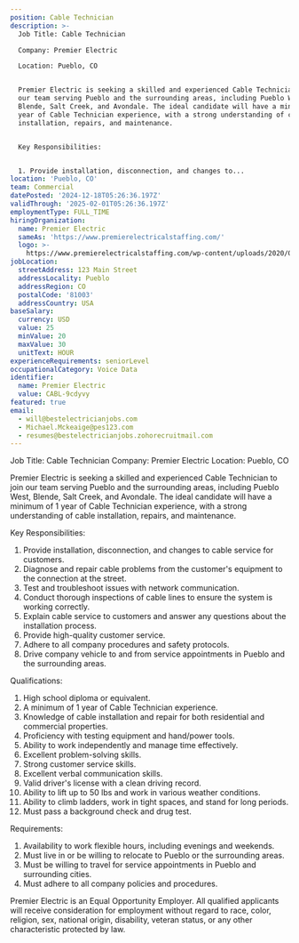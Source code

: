 ```yaml
---
position: Cable Technician
description: >-
  Job Title: Cable Technician

  Company: Premier Electric

  Location: Pueblo, CO


  Premier Electric is seeking a skilled and experienced Cable Technician to join
  our team serving Pueblo and the surrounding areas, including Pueblo West,
  Blende, Salt Creek, and Avondale. The ideal candidate will have a minimum of 1
  year of Cable Technician experience, with a strong understanding of cable
  installation, repairs, and maintenance.


  Key Responsibilities:


  1. Provide installation, disconnection, and changes to...
location: 'Pueblo, CO'
team: Commercial
datePosted: '2024-12-18T05:26:36.197Z'
validThrough: '2025-02-01T05:26:36.197Z'
employmentType: FULL_TIME
hiringOrganization:
  name: Premier Electric
  sameAs: 'https://www.premierelectricalstaffing.com/'
  logo: >-
    https://www.premierelectricalstaffing.com/wp-content/uploads/2020/05/Premier-Electrical-Staffing-logo.png
jobLocation:
  streetAddress: 123 Main Street
  addressLocality: Pueblo
  addressRegion: CO
  postalCode: '81003'
  addressCountry: USA
baseSalary:
  currency: USD
  value: 25
  minValue: 20
  maxValue: 30
  unitText: HOUR
experienceRequirements: seniorLevel
occupationalCategory: Voice Data
identifier:
  name: Premier Electric
  value: CABL-9cdyvy
featured: true
email:
  - will@bestelectricianjobs.com
  - Michael.Mckeaige@pes123.com
  - resumes@bestelectricianjobs.zohorecruitmail.com
---
```




Job Title: Cable Technician
Company: Premier Electric
Location: Pueblo, CO

Premier Electric is seeking a skilled and experienced Cable Technician to join our team serving Pueblo and the surrounding areas, including Pueblo West, Blende, Salt Creek, and Avondale. The ideal candidate will have a minimum of 1 year of Cable Technician experience, with a strong understanding of cable installation, repairs, and maintenance.

Key Responsibilities:

1. Provide installation, disconnection, and changes to cable service for customers.
2. Diagnose and repair cable problems from the customer's equipment to the connection at the street.
3. Test and troubleshoot issues with network communication.
4. Conduct thorough inspections of cable lines to ensure the system is working correctly.
5. Explain cable service to customers and answer any questions about the installation process.
6. Provide high-quality customer service.
7. Adhere to all company procedures and safety protocols.
8. Drive company vehicle to and from service appointments in Pueblo and the surrounding areas.

Qualifications:

1. High school diploma or equivalent.
2. A minimum of 1 year of Cable Technician experience.
3. Knowledge of cable installation and repair for both residential and commercial properties.
4. Proficiency with testing equipment and hand/power tools.
5. Ability to work independently and manage time effectively.
6. Excellent problem-solving skills.
7. Strong customer service skills.
8. Excellent verbal communication skills.
9. Valid driver's license with a clean driving record.
10. Ability to lift up to 50 lbs and work in various weather conditions.
11. Ability to climb ladders, work in tight spaces, and stand for long periods.
12. Must pass a background check and drug test.

Requirements:

1. Availability to work flexible hours, including evenings and weekends.
2. Must live in or be willing to relocate to Pueblo or the surrounding areas.
3. Must be willing to travel for service appointments in Pueblo and surrounding cities.
4. Must adhere to all company policies and procedures.

Premier Electric is an Equal Opportunity Employer. All qualified applicants will receive consideration for employment without regard to race, color, religion, sex, national origin, disability, veteran status, or any other characteristic protected by law.
